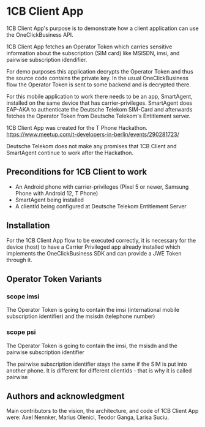 # 1CB Client App

1CB Client App's purpose is to demonstrate how a client application can use the OneClickBusiness API. 

1CB Client App fetches an Operator Token which carries sensitive information about the subscription (SIM card) like MSISDN, imsi, and pairwise subscription idendifier.

For demo purposes this application  decrypts the Operator Token and thus the source code contains the private key.
In the usual OneClickBusiness flow the Operator Token is sent to some backend and is decrypted there.

For this mobile application to work there needs to be an app, SmartAgent, installed on the same device that has carrier-privileges.
SmartAgent does EAP-AKA to authenticate the Deutsche Telekom SIM-Card and afterwards fetches the Operator Token from Deutsche Telekom's Entitlement server.

1CB Client App was created for the T Phone Hackathon. 
https://www.meetup.com/t-developers-in-berlin/events/290281723/

Deutsche Telekom does not make any promises that 1CB Client and SmartAgent continue to work after the Hackathon.

## Preconditions for 1CB Client to work

- An Android phone with carrier-privileges (Pixel 5 or newer, Samsung Phone with Android 12, T Phone)
- SmartAgent being installed
- A clientId being configured at Deutsche Telekom Entitlement Server

## Installation

For the 1CB Client App flow to be executed correctly, it is necessary for the device (host) to have
a Carrier Privileged app already installed which implements the OneClickBusiness SDK and can provide a JWE Token through it.

## Operator Token Variants

### scope imsi
The Operator Token is going to contain the imsi (international mobile subscription identifier) and the msisdn (telephone number)

### scope psi
The Operator Token is going to contain the imsi, the msisdn and the pairwise subscription identifier

The pairwise subscription identifier stays the same if the SIM is put into another phone.
It is different for different clientIds - that is why it is called pairwise


## Authors and acknowledgment
Main contributors to the vision, the architecture, and code of 1CB Client App
were: Axel Nennker, Marius Olenici, Teodor Ganga, Larisa Suciu.


